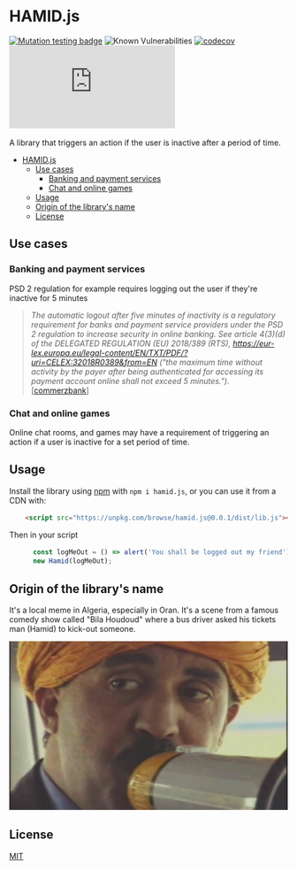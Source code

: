 # HAMID.js

[![Mutation testing badge](https://img.shields.io/endpoint?style=flat&url=https%3A%2F%2Fbadge-api.stryker-mutator.io%2Fgithub.com%2FFcmam5%2Fhamid.js%2Fmain)](https://dashboard.stryker-mutator.io/reports/github.com/Fcmam5/hamid.js/main) ![Known Vulnerabilities](https://snyk.io/test/github/Fcmam5/hamid.js/badge.svg) [![codecov](https://codecov.io/gh/Fcmam5/hamid.js/branch/main/graph/badge.svg?token=L0LQ6O6Q2M)](https://codecov.io/gh/Fcmam5/hamid.js) [![npm](https://img.shields.io/npm/v/hamid.js)](https://www.npmjs.com/package/hamid.js)

A library that triggers an action if the user is inactive after a period of time.

- [HAMID.js](#hamidjs)
  - [Use cases](#use-cases)
    - [Banking and payment services](#banking-and-payment-services)
    - [Chat and online games](#chat-and-online-games)
  - [Usage](#usage)
  - [Origin of the library's name](#origin-of-the-librarys-name)
  - [License](#license)

## Use cases

### Banking and payment services

PSD 2 regulation for example requires logging out the user if they're inactive for 5 minutes
> *The automatic logout after five minutes of inactivity is a regulatory requirement for banks and payment service providers under the PSD 2 regulation to increase security in online banking. See article 4(3)(d) of the DELEGATED REGULATION (EU) 2018/389 (RTS), https://eur-lex.europa.eu/legal-content/EN/TXT/PDF/?uri=CELEX:32018R0389&from=EN ("the maximum time without activity by the payer after being authenticated for accessing its payment account online shall not exceed 5 minutes.").* [[commerzbank](https://cbportal.commerzbank.com/portal/en/fi/de/system-1/zahlungsdiensterichtlinie_2.html)]

### Chat and online games

Online chat rooms, and games may have a requirement of triggering an action if a user is inactive for a set period of time.

## Usage

Install the library using [npm](https://www.npmjs.com/package/hamid.js) with `npm i hamid.js`, or you can use it from a CDN with:

```html
    <script src="https://unpkg.com/browse/hamid.js@0.0.1/dist/lib.js"></script>
```

Then in your script
```js
      const logMeOut = () => alert('You shall be logged out my friend');
      new Hamid(logMeOut);
```
## Origin of the library's name

It's a local meme in Algeria, especially in Oran. It's a scene from a famous comedy show called "Bila Houdoud" where a bus driver asked his tickets man (Hamid) to kick-out someone.

![Hamid Ser7ah from Bila Houdoud](./docs/hamid-ser7ah.jpg)

## License

[MIT](./LICENSE)